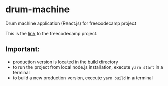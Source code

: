 # drum-machine
Drum machine application (React.js) for freecodecamp project

This is the [link] to the freecodecamp project.

[link]: https://learn.freecodecamp.org/front-end-libraries/front-end-libraries-projects/build-a-drum-machine

Important:
--
- production version is located in the [build] directory
- to run the project from local node.js installation, execute `yarn start` in a terminal
- to build a new production version, execute `yarn build` in a terminal

[build]: https://github.com/ilixandr/drum-machine/tree/master/build
